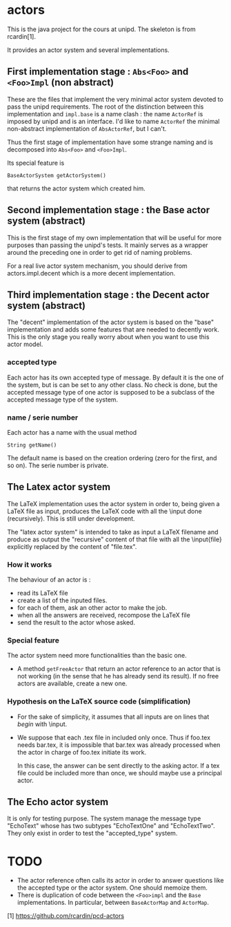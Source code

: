 # actors

This is the java project for the cours at unipd. The skeleton is from rcardin[1].

It provides an actor system and several implementations.

## First implementation stage : `Abs<Foo>` and `<Foo>Impl` (non abstract)

These are the files that implement the very minimal actor system devoted to pass the unipd requirements. The root of the distinction between this implementation and `impl.base` is a name clash : the name `ActorRef` is imposed by unipd and is an interface. I'd like to name `ActorRef` the minimal non-abstract implementation of `AbsActorRef`, but I can't.

Thus the first stage of implementation have some strange naming and is decomposed into `Abs<Foo>` and `<Foo>Impl`.

Its special feature is

    BaseActorSystem getActorSystem()

that returns the actor system which created him.


## Second implementation stage : the Base actor system (abstract)

This is the first stage of my own implementation that will be useful for more purposes than passing the unipd's tests. It mainly serves as a wrapper around the preceding one in order to get rid of naming problems.

For a real live actor system mechanism, you should derive from actors.impl.decent which is a more decent implementation.

## Third implementation stage : the Decent actor system (abstract)

The "decent" implementation of the actor system is based on the "base" implementation and adds some features that are needed to decently work. This is the only stage you really worry about when you want to use this actor model.

### accepted type

Each actor has its own accepted type of message. By default it is the one of the system, but is can be set to any other class. No check is done, but the accepted message type of one actor is supposed to be a subclass of the accepted message type of the system.

### name / serie number

Each actor has a name with the usual method

    String getName()

The default name is based on the creation ordering (zero for the first, and so on). The serie number is private.


## The Latex actor system

The LaTeX implementation uses the actor system in order to, being given a LaTeX file as input, produces the LaTeX code with all the \input done (recursively). 
    This is still under development.

The "latex actor system" is intended to take as input a LaTeX filename and produce as output the "recursive" content of that file with all the \input{file} explicitly replaced by the content of "file.tex".

### How it works

The behaviour of an actor is :

- read its LaTeX file
- create a list of the inputed files.
- for each of them, ask an other actor to make the job.
- when all the answers are received, recompose the LaTeX file
- send the result to the actor whose asked.

### Special feature

The actor system need more functionalities than the basic one.

- A method `getFreeActor` that return an actor reference to an actor that is not working (in the sense that he has already send its result). If no free actors are available, create a new one.

### Hypothesis on the LaTeX source code (simplification)

* For the sake of simplicity, it assumes that all inputs are on lines that _begin_ with \input.


* We suppose that each .tex file in included only once. Thus if foo.tex needs bar.tex, it is impossible that bar.tex was already processed when the actor in charge of foo.tex initiate its work.

    In this case, the answer can be sent directly to the asking actor. 
    If a tex file could be included more than once, we should maybe use a principal actor.


## The Echo actor system

It is only for testing purpose. The system manage the message type "EchoText" whose has two subtypes "EchoTextOne" and "EchoTextTwo". They only exist in order to test the "accepted_type" system.


# TODO

* The actor reference often calls its actor in order to answer questions like the accepted type or the actor system. One should memoize them.
* There is duplication of code between the `<Foo>impl` and the `Base` implementations. In particular, between `BaseActorMap` and `ActorMap`.


[1] https://github.com/rcardin/pcd-actors
